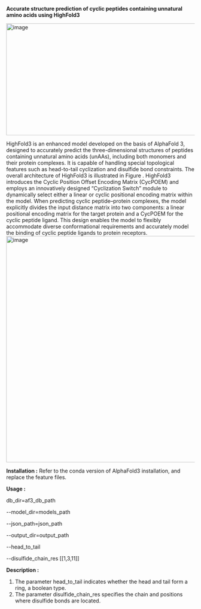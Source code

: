 **Accurate structure prediction of cyclic peptides containing unnatural amino acids using HighFold3**

<img width="804" height="299" alt="image" src="https://github.com/user-attachments/assets/42c44b13-f929-4082-9460-fcb86c415301" />


HighFold3 is an enhanced model developed on the basis of AlphaFold 3, designed to accurately predict the three-dimensional structures of peptides containing unnatural amino acids (unAAs), including both monomers and their protein complexes. It is capable of handling special topological features such as head-to-tail cyclization and disulfide bond constraints. The overall architecture of HighFold3 is illustrated in Figure . HighFold3 introduces the Cyclic Position Offset Encoding Matrix (CycPOEM) and employs an innovatively designed “Cyclization Switch” module to dynamically select either a linear or cyclic positional encoding matrix within the model.
When predicting cyclic peptide–protein complexes, the model explicitly divides the input distance matrix into two components: a linear positional encoding matrix for the target protein and a CycPOEM for the cyclic peptide ligand. This design enables the model to flexibly accommodate diverse conformational requirements and accurately model the binding of cyclic peptide ligands to protein receptors.
<img width="864" height="605" alt="image" src="https://github.com/user-attachments/assets/bef5e705-4215-45e8-9cce-884e2baba0c7" />


**Installation :**
Refer to the conda version of AlphaFold3 installation, and replace the feature files.

**Usage :**

db_dir=af3_db_path

--model_dir=models_path

--json_path=json_path

--output_dir=output_path

--head_to_tail

--disulfide_chain_res [[1,3,11]]


**Description :**
1.	The parameter head_to_tail indicates whether the head and tail form a ring, a boolean type.
2.	The parameter disulfide_chain_res specifies the chain and positions where disulfide bonds are located.


